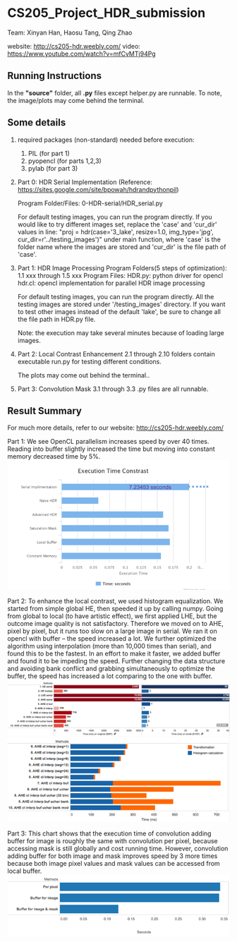 # CS205_Project_HDR_submission

Team: Xinyan Han, Haosu Tang, Qing Zhao

website: http://cs205-hdr.weebly.com/
video: https://www.youtube.com/watch?v=mfCvMTj94Pg

## Running Instructions
In the **"source"** folder, all **.py** files except helper.py are runnable. To note, the image/plots may come behind the terminal.

## Some details
1. required packages (non-standard) needed before execution:
    1) PIL (for part 1)
    2) pyopencl (for parts 1,2,3)
    3) pylab (for part 3)

2. Part 0: HDR Serial Implementation 
	(Reference: https://sites.google.com/site/bpowah/hdrandpythonpil)

    Program Folder/Files: 0-HDR-serial/HDR_serial.py

    For default testing images, you can run the program directly. If you would like to try different images set, replace the 'case'
    and 'cur_dir' values in line: "proj = hdr(case='3_lake', resize=1.0, img_type='jpg', cur_dir=r'../testing_images')" under main function, where 'case' is the folder name where the images are stored and 'cur_dir' is the file path of 'case'.

3. Part 1: HDR Image Processing
    Program Folders(5 steps of optimization): 1.1 xxx through 1.5 xxx
    Program Files:
        HDR.py: python driver for opencl
        hdr.cl: opencl implementation for parallel HDR image processing

    For default testing images, you can run the program directly. All the testing images are stored under '/testing_images' directory.
    If you want to test other images instead of the default 'lake', be sure to change all the file path in HDR.py file.

    Note: the execution may take several minutes because of loading large images.
    
4. Part 2: Local Contrast Enhancement
    2.1 through 2.10 folders contain executable run.py for testing different conditions.

    The plots may come out behind the terminal..

5. Part 3: Convolution Mask
    3.1 through 3.3 .py files are all runnable.

## Result Summary
For much more details, refer to our website: http://cs205-hdr.weebly.com/

Part 1:
We see OpenCL parallelism increases speed by over 40 times. Reading into buffer slightly increased the time but moving into constant memory decreased time by 5%.
![](/imgs/part1_result.png)

Part 2:
To enhance the local contrast, we used histogram equalization. We started from simple global HE, then speeded it up by calling numpy. Going from global to local (to have artistic effect), we first applied LHE, but the outcome image quality is not satisfactory. Therefore we moved on to AHE, pixel by pixel, but it runs too slow on a large image in serial. We ran it on opencl with buffer – the speed increased a lot. We further optimized the algorithm using interpolation (more than 10,000 times than serial), and found this to be the fastest. In an effort to make it faster, we added buffer and found it to be impeding the speed. Further changing the data structure and avoiding bank conflict and grabbing simultaneously to optimize the buffer, the speed has increased a lot comparing to the one with buffer.
![](/imgs/part2_result1.png)
![](/imgs/part2_result2.jpg)

Part 3:
This chart shows that the execution time of convolution adding  buffer for image is roughly the same with convolution per pixel, because accessing mask is still globally and cost running time. However, convolution adding buffer for both  image and mask improves speed by 3 more times because both image pixel values and mask values can be accessed from local buffer. 
![](/imgs/part3_result.png)